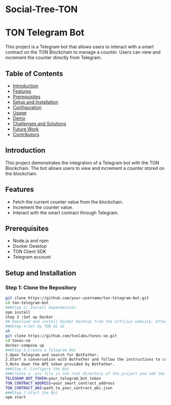 # Social-Tree-TON
# TON Telegram Bot

This project is a Telegram bot that allows users to interact with a smart contract on the TON Blockchain to manage a counter. Users can view and increment the counter directly from Telegram.

## Table of Contents

- [Introduction](#introduction)
- [Features](#features)
- [Prerequisites](#prerequisites)
- [Setup and Installation](#setup-and-installation)
- [Configuration](#configuration)
- [Usage](#usage)
- [Demo](#demo)
- [Challenges and Solutions](#challenges-and-solutions)
- [Future Work](#future-work)
- [Contributors](#contributors)

## Introduction

This project demonstrates the integration of a Telegram bot with the TON Blockchain. The bot allows users to view and increment a counter stored on the blockchain.

## Features

- Fetch the current counter value from the blockchain.
- Increment the counter value.
- Interact with the smart contract through Telegram.

## Prerequisites

- Node.js and npm
- Docker Desktop
- TON Client SDK
- Telegram account

## Setup and Installation

### Step 1: Clone the Repository

```sh
git clone https://github.com/your-username/ton-telegram-bot.git
cd ton-telegram-bot
###Step 2: Install Dependencies
npm install
Step 3 :Set up Docker
## Download and install Docker Desktop from the official website. After installation, ensure Docker is running.
###Step 4:Set Up TON OS SE
sh
git clone https://github.com/tonlabs/tonos-se.git
cd tonos-se
docker-compose up
###Step 5:Create a Telegram Bot
1.Open Telegram and search for BotFather.
2.Start a conversation with BotFather and follow the instructions to create a new bot.
3.Note down the API token provided by BotFather.
###Step 6: Configure the Bot
###Create a .env file in the root directory of the project and add the following:
TELEGRAM_BOT_TOKEN=your_telegram_bot_token
TON_CONTRACT_ADDRESS=your_smart_contract_address
TON_CONTRACT_ABI=path_to_your_contract_abi.json
###Step 7:Start the Bot
npm start
